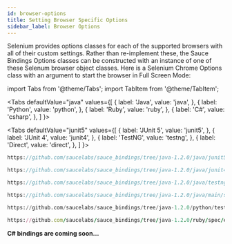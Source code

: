 ```yaml
---
id: browser-options
title: Setting Browser Specific Options
sidebar_label: Browser Options
---
```


Selenium provides options classes for each of the supported browsers with all of their custom settings.
Rather than re-implement these, the Sauce Bindings Options classes can be constructed with an instance of
one of these Selenum browser object classes. Here is a Selenium Chrome Options class with an argument to start the browser
in Full Screen Mode:

import Tabs from '@theme/Tabs';
import TabItem from '@theme/TabItem';

<Tabs
defaultValue="java"
values={[
{ label: 'Java', value: 'java', },
{ label: 'Python', value: 'python', },
{ label: 'Ruby', value: 'ruby', },
{ label: 'C#', value: 'csharp', },
]
}>

<TabItem value="java">

<Tabs
defaultValue="junit5"
values={[
{ label: 'JUnit 5', value: 'junit5', },
{ label: 'JUnit 4', value: 'junit4', },
{ label: 'TestNG', value: 'testng', },
{ label: 'Direct', value: 'direct', },
]
}>

<TabItem value="junit5">

```java reference
https://github.com/saucelabs/sauce_bindings/tree/java-1.2.0/java/junit5/src/test/java/com/saucelabs/saucebindings/junit5/examples/BrowserOptionsTest.java
```

</TabItem>
<TabItem value="junit4">

```java reference
https://github.com/saucelabs/sauce_bindings/tree/java-1.2.0/java/junit4/src/test/java/com/saucelabs/saucebindings/junit4/examples/BrowserOptionsTest.java
```

</TabItem>
<TabItem value="testng">

```java reference
https://github.com/saucelabs/sauce_bindings/tree/java-1.2.0/java/testng/src/test/java/com/saucelabs/saucebindings/testng/examples/BrowserOptionsTest.java
```

</TabItem>
<TabItem value="direct">

```java reference
https://github.com/saucelabs/sauce_bindings/tree/java-1.2.0/java/main/src/test/java/com/saucelabs/saucebindings/examples/BrowserOptionsTest.java
```

</TabItem>
</Tabs>

</TabItem>
<TabItem value="python">

```python reference
https://github.com/saucelabs/sauce_bindings/tree/java-1.2.0/python/tests/examples/test_browser_options.py
```

</TabItem>
<TabItem value="ruby">

```ruby reference
https://github.com/saucelabs/sauce_bindings/tree/java-1.2.0/ruby/spec/examples/browser_options_spec.rb
```

</TabItem>
<TabItem value="csharp">

**C# bindings are coming soon...**

</TabItem>
</Tabs>

